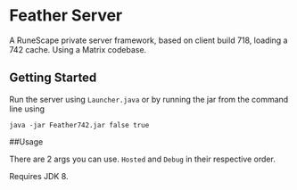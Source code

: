 # Feather Server

A RuneScape private server framework, based on client build 718, loading a 742 cache. Using a Matrix codebase. 

## Getting Started

Run the server using `Launcher.java` or by running the jar from the command line using

`java -jar Feather742.jar false true`

##Usage

There are 2 args you can use. `Hosted` and `Debug` in their respective order.

Requires JDK 8.
